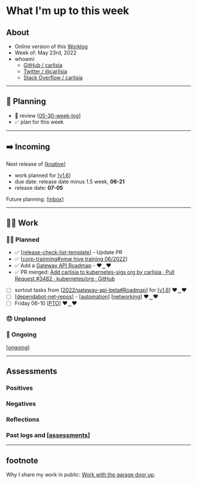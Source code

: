 # What I'm up to this week

## About
- Online version of this [Worklog](https://carlisia.github.io/carlisia/)
- Week of: May 23rd, 2022
- whoami:
  - [GitHub / carlisia](https://github.com/carlisia)
  - [Twitter / @carlisia](https://twitter.com/carlisia)
  - [Stack Overflow / carlisia](https://stackoverflow.com/users/3389881/carlisia)

---
## 📝 Planning
- 🚫 review [[05-30-week-log]]
- ✅ plan for this week

---
## ➡️ Incoming
Next release of [[knative]]
- work planned for [[v1.6]]
- due date: release date minus 1.5 week, **06-21**
- release date: **07-05**

Future planning: [[inbox]]

---
## 🏋️‍♀️ Work

### 🙋‍♀️ Planned
- ✅ [[release-check-list-template]] - Update PR
- ✅ [[corp-trainning#vmw hive training 06/2022]]
- ✅ Add a [Gateway API Roadmap](https://github.com/orgs/knative-sandbox/projects/10/views/1) - ♥‿♥
- ✅ PR merged: [Add carlisia to kubernetes-sigs org by carlisia · Pull Request #3482 · kubernetes/org · GitHub](https://github.com/kubernetes/org/pull/3482)
- [ ] sortout tasks from [[2022/gateway-api-beta#Roadmap]] for [[v1.6]] ♥‿♥
- [ ] [[dependabot-net-repos]] - [[automation]] [[networking]] ♥‿♥
- [ ] Friday 06-10 [[PTO]] ♥‿♥
### 😞 Unplanned

### 🔁 Ongoing
[[ongoing]]

---

## Assessments
### Positives
### Negatives
### Reflections
### Past logs and [[assessments]]
---
## footnote
Why I share my work in public: [Work with the garage door up](https://notes.andymatuschak.org/z21cgR9K3UcQ5a7yPsj2RUim3oM2TzdBByZu).

[//begin]: # "Autogenerated link references for markdown compatibility"
[05-30-week-log]: 2022/05-may/05-30-week-log.md "log week of May 30th"
[knative]: learning/knative.md "knative"
[v1.6]: contributions/v1.6.md "v1.6"
[inbox]: contributions/inbox.md "inbox"
[release-check-list-template]: scrapbook/2022/release-check-list-template.md "release-check-list-template.md"
[corp-trainning#vmw hive training 06/2022]: scrapbook/2022/corp-trainning.md "corp-trainning.md"
[2022/gateway-api-beta#Roadmap]: scrapbook/2022/gateway-api-beta.md "gateway-api beta"
[dependabot-net-repos]: scrapbook/2022/dependabot-net-repos.md "dependabot-net-repos.md"
[automation]: oss/automation.md "automation"
[networking]: knative/networking.md "networking"
[PTO]: out-of-office/PTO.md "PTO"
[ongoing]: knative/ongoing.md "ongoing"
[assessments]: 2022/assessments.md "assessments"
[//end]: # "Autogenerated link references"